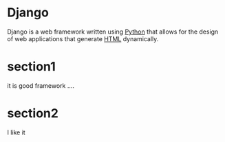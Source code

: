 # Django

Django is a web framework written using [Python](/wiki/Python) that allows for
the design of web applications that generate [HTML](/wiki/HTML) dynamically.

# section1

it is good framework ....


# section2

I like it 
